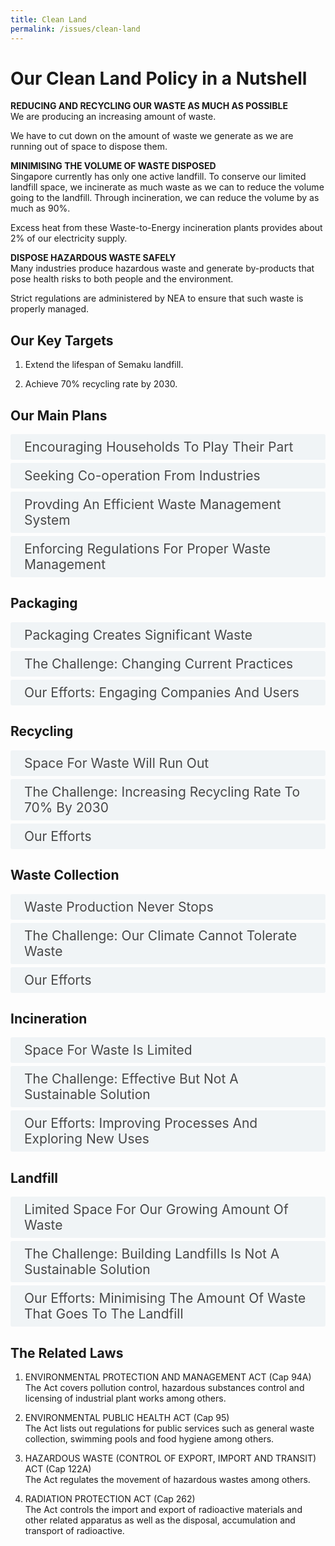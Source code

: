```yaml
---
title: Clean Land
permalink: /issues/clean-land
---
```

<style>

input {
	display: none;
}
label {
	display: block;
	padding: 8px 22px;
	margin: 0 0 5px 0;
	cursor: pointor;
	background: #F0F4F6;
	border-radius: 3px;
	color: #484848;
	transition: ease .5s;
	font-size: 1.5em;
}

label:hover {
	background: #4a96b0;
	color: #FFF;
}

.accordion-content {
	/* background: #E2E5F6; */
	padding: 10px 0px 30px 30px;
	/* border: 1px solid #484848; */
	margin: 0 0 1px 0;
	border-radius: 3px;
}

input + label + .accordion-content {
	display: none;
}

input:checked + label + .accordion-content {
	display: none;
}

input:checked + label + .accordion-content {
	display: block;
}

</style>
<!-- End of accordion -->

<div class="container">

<h1><b>Our Clean Land Policy in a Nutshell</b></h1>

<p><strong>REDUCING AND RECYCLING OUR WASTE AS MUCH AS POSSIBLE</strong><br>	We are producing an increasing amount of waste.</p>
<p>We have to cut down on the amount of waste we generate as we are running out of space to dispose them.</p>

<p><strong>MINIMISING THE VOLUME OF WASTE DISPOSED</strong><br>	Singapore currently has only one active landfill. To conserve our limited landfill space, we incinerate as much waste as we can to reduce the volume going to the landfill. Through incineration, we can reduce the volume by as much as 90%.</p>
<p>Excess heat from these Waste-to-Energy incineration plants provides about 2% of our electricity supply.</p>

<p><strong>DISPOSE HAZARDOUS WASTE SAFELY</strong><br>	Many industries produce hazardous waste and generate by-products that pose health risks to both people and the environment.</p>
<p>Strict regulations are administered by NEA to ensure that such waste is properly managed.</p>

<h2 id="our-key-targets">Our Key Targets</h2>
<ol>
	<li><p>Extend the lifespan of Semaku landfill.</p>
	</li>
	<li><p>Achieve 70% recycling rate by 2030.</p>
	</li>
</ol>

<h2 id="our-main-plans">Our Main Plans</h2>
<div>
	<input type="checkbox" id="title1"  /><label for="title1">Encouraging Households To Play Their Part</label>
	<div class="accordion-content">
		<p>Campaigns such as #RecycleRight and Say Yes to Waste Less spread the importance of recycling and waste reduction. All HDB blocks have access to recycling bins. Waste collectors also encourage household recycling by introducing recycling incentive programmes.</p>
	</div>
	<input type="checkbox" id="title2"  /><label for="title2">Seeking Co-operation From Industries</label>
	<div class="accordion-content">
		<p>Industrial waste form up to 40% of the total amount of waste we produce. Their efforts to recycle materials and good waste management practices will bring us closer to our aims.</p>
	</div>
	<input type="checkbox" id="title3"  /><label for="title3">Provding An Efficient Waste Management System</label>
	<div class="accordion-content">
		<p>NEA licenses public waste collectors and general waste collectors to bring solid waste disposed to our Waste-to-Energy plants and the Semakau landfill.</p>
	</div>
	<input type="checkbox" id="title4"  /><label for="title4">Enforcing Regulations For Proper Waste Management</label>
	<div class="accordion-content">
		<p>Illegal dumping of waste of any kind is a serious offence. It pollutes the environment and can be a hazard to public health.</p>
		<p>NEA enforces various acts to protect our public health.</p>
	</div>
</div>

<a id="packaging"></a>

<h2>Packaging</h2>
<div>
	<input type="checkbox" id="title5"  /><label for="title5">Packaging Creates Significant Waste</label>
	<div class="accordion-content">
		<p>Most packaging for consumer goods, such as food, drinks, and electronics, is used just once before being thrown away.</p>
		<p>Packaging makes up about one third of all household waste in Singapore and more than half of this consists of packaging for food and drinks.</p>
		<p>Unnecessary packaging is not only a drain on resources, it is also adds to the production of waste. Given the lack of space for another landfill in Singapore, we need to reduce the amount of waste we produce to prolong the lifespan of our landfill for as long as we can.</p>
	</div>
	<input type="checkbox" id="title6"  /><label for="title6">The Challenge: Changing Current Practices</label>
	<div class="accordion-content">
		<p><em>Installing The Habit Of Recycling Packaging</em></p>
		<p>Many people and companies simply throw packaging away without a thought, especially if the packaging was not designed to be reused or easily recycled.</p>
		<p><em>Promoting Responsible Packaging Practices</em></p>
		<p>Often, elaborate packaging is used to make products look better. Consumers can help change wasteful practices by rejecting products that have excessive packaging.</p>
	</div>
	<input type="checkbox" id="title7"  /><label for="title7">Our Efforts: Engaging Companies And Users</label>
	<div class="accordion-content">
		<p><em>Redesigning And Reducing Packaging Production</em></p>
		<p>The National Environment Agency (NEA) introduced the voluntary Singapore Packaging Agreement in 2007. Companies which sign the Agreement commit to reducing their packaging waste over a period of five years.</p>
		<p>They do this by redesigning their production processes, reducing the size and thickness of the physical packaging produced, eliminating unnecessary packaging, and changing the way that products are packaged.</p>
		<p><em>Increasing The Amount Of Packaging Recycled</em></p>
		<p>Under the agreement, companies also agree to increase the amount of packaging recycled and use more recycled or recycle-able materials when producing packaging. Building owners and hotel and shopping mall managers have also signed the Agreement, committing to provide recycling facilities for their tenant.</p>
		<p><em>Raising Awareness Among Consumers</em></p>
		<p>Companies also try to raise awareness and educate consumers on the benefits of reducing packaging waste. For instance, Tetra Pak has been running educational programmes in the school to encourage students to recycle used beverage cartons since 2008.</p>
		<p><em>Companies Cut Back On 10,000 Tonnes Of Packaging</em></p>
		<p>Since the Singapore Packing Agreement was launched in 2007, the companies that signed the Agreement have reduced the amount of packaging produced by up to 46,000 tonnes.</p>
		<p>These companies also saved $100 million in the process. The number of signatories has grown from 32 companies to the current 229.</p>
	</div>
</div>

<a id="recycling"></a>

<h2>Recycling</h2>
<div>
	<input type="checkbox" id="title8"  /><label for="title8">Space For Waste Will Run Out</label>
	<div class="accordion-content">
		<p>Recycling is one way to minimise the amount of waste we create. Often, items are discarded without any thought to how they can be given a second life.</p>
		<p>Singapore has only one landfill. Recycling is an important way of cutting down the amount of waste that goes into the landfill and reducing the cost of disposal.</p>
	</div>
	<input type="checkbox" id="title9"  /><label for="title9">The Challenge: Increasing Recycling Rate To 70% By 2030</label>
	<div class="accordion-content">
		<p>The recycling rate in Singapore currently stands at about 60%, up from 40% in 2000.</p>
		<p>However, we can do better. In 2018, only about half of the total amount of paper and cardboard waste were recycled and just 4% of plastics were recycled.</p>
		<p>We aim to increase the recycling rate to 70% by 2030.</p>
	</div>
	<input type="checkbox" id="title10"  /><label for="title10">Our Efforts</label>
	<div class="accordion-content">
		<p>More than 80,000 bins have been placed in HDB and landed estates across the island.</p>
		<p>Since April 2018, all new non-landed private residential developments above four storeys are required to install dual chutes for refuse and recyclables. All condominiums have also been required to provide one recycling per block since August 2018.</p>
		<p>We will continue to make recycling accessible to all residents.</p>
	</div>
</div>

<a id="waste-collection"></a>

<h2>Waste Collection</h2>
<div>
	<input type="checkbox" id="title11"  /><label for="title11">Waste Production Never Stops</label>
	<div class="accordion-content">
		<p>In line with population and economic growth, the volume of waste produced has increased more than six-fold over the past 40 years. In 1970, we were producing some 1,200 tonnes of waste each day. Today, the amount has grown to more than 8,700 tonnes per day.</p>
		<p>Without an efficient waste collection system in place, piles of rubbish would accumulate near homes and workplaces and create breeding grounds for pests and poses threats to public health.</p>
	</div>
	<input type="checkbox" id="title12"  /><label for="title12">The Challenge: Our Climate Cannot Tolerate Waste</label>
	<div class="accordion-content">
		<p>Due to our hot and humid weather, organic waste rapidly decomposes and starts to smell unpleasant. On top of the discomfort, uncollected waste promotes the breeding of disease-carrying vectors, such as mosquitoes, in our environment.</p>
		<p>To protect public health, waste generated has to be collected and disposed promptly and safely.</p>
	</div>
	<input type="checkbox" id="title13"  /><label for="title13">Our Efforts</label>
	<div class="accordion-content">
		<p>Today, there are now 4 public waste collection companies operating in 6 sectors, each with 100,000 households and trade premises. Rights to manage waste are competitively tendered by these companies.</p>
		<p>In addition, there are more than 300 approved general waste collectors that serve commercial and industrial premises.</p>
	</div>
</div>

<a id="incineration"></a>

<h2>Incineration</h2>
<div>
	<input type="checkbox" id="title14"  /><label for="title14">Space For Waste Is Limited</label>
	<div class="accordion-content">
		<p>Incineration is necessary for Singapore as land is limited. Incineration is able to reduce the volume of our waste to as little as 10 per cent of its original volume. This results in lower waste volumes being sent to our landfill.</p>
		<p>However, as ash from incinerated waste eventually has to go into our landfill and we have only one landfill, incineration alone cannot deal with the ever-increasing amount of waste that we are producing.</p>
	</div>
	<input type="checkbox" id="title15"  /><label for="title15">The Challenge: Effective But Not A Sustainable Solution</label>
	<div class="accordion-content">
		<p><em>Incineration Plants Cost Us Space And Money</em></p>
		<p>Incineration plants are very expensive to build and operate. They also take up large areas of land. We cannot keep building more incineration plants indefinitely.</p>
		<p><em>Pollutants During Incineration</em></p>
		<p>Pollutants, such as NOx, SO2, dioxin and particulate matter, are produced in the process of incineration and they affect our air quality.</p>
	</div>
	<input type="checkbox" id="title16"  /><label for="title16">Our Efforts: Improving Processes And Exploring New Uses</label>
	<div class="accordion-content">
		<p><em>Tapping Private Sector Expertise</em></p>
		<p>The Government increased private sector participation in the incineration industry. Singapore’s fifth incineration plant was built and operated by a private company through a Design, Build, Own and Operate arrangement.</p>
		<p><em>Treating Pollutants Before Release Into The Environment</em></p>
		<p>All incinerators in Singapore have been fitted or built with pollution control equipment to protect our air quality. The flue gas produced during incineration is treated to remove most of the pollutants in order to meet safe environmental standards before being released into the air.</p>
		<p><em>Reducing Waste</em></p>
		<p>NEA has been encouraging people and industries to reduce their waste, reuse where possible and increase their rate of recycling.</p>
		<p><em>Incinerating Less Than Before</em></p>
		<p>In 2017, around 36% of all waste was incinerated, down from 51% in 2001. The reduction of waste and increase in recycling will also help to delay the building of new incineration plants. Instead of building one every 5-7 years, we can build one every 8-10 years.</p>
		<p><em>Ash May Be Recycled Instead Of Landfilled</em></p>
		<p>After the success of developing the use of incinerated bottom ash (IBA) for road material, NEA will continue to explore other uses for treated ash so as to extend the lifespan of our sole remaining landfill, Semakau.</p>
	</div>
</div>

<a id="landfill"></a>

<h2>Landfill</h2>
<div>
	<input type="checkbox" id="title17"  /><label for="title17">Limited Space For Our Growing Amount Of Waste</label>
	<div class="accordion-content">
		<p>We only have one landfill left.</p>
		<p>Each year, we send about 200,000 tonnes of solid waste and all incineration ash to the Semakau landfill. At this rate we are sending waste there, it will run out of space by around 2035.</p>
		<p>As there is no available land for landfill on mainland Singapore, Semakau Landfill had to be created by enclosing 350 hectares of sea space between two offshore islands. Semakau Landfill opened on 1 April 1999 and is now the only one we have.</p>
	</div>
	<input type="checkbox" id="title18"  /><label for="title18">The Challenge: Building Landfills Is Not A Sustainable Solution</label>
	<div class="accordion-content">
		<p>Landfills require space. We have already used up large tracts of land on mainland Singapore, in various areas such as Choa Chu Kang, Lim Chu Kang and Lorong Halus.</p>
		<p>The Semakau Landfill had to be constructed out of sea space due to our land constraints. It is difficult for Singapore to continually build landfills to handle our growing amount of waste. We need to look for more sustainable solutions to handle our waste.</p>
	</div>
	<input type="checkbox" id="title19"  /><label for="title19">Our Efforts: Minimising The Amount Of Waste That Goes To The Landfill</label>
	<div class="accordion-content">
		<p>The Zero Waste Masterplan sets a new waste reduction target for Singapore - to reduce the waste sent to Semakau Landfill each day by 30 per cent by 2030. This will help extend Semakau Landfill's lifespan beyond 2035. Grab a copy of the Zero Waste Masterplan <a href="https://www.towardszerowaste.gov.sg/zero-waste-masterplan/">here!</a></p>
		<p><em>Reduce Volume Of Waste By Incineration</em></p>
		<p>Incinerable waste is sent to our four incineration plants, and the ashes end up at Semakau landfill.</p>
		<p>Incineration can reduce waste volume by over 90%!</p>
		<p>The excess heat energy produced contributes to about 3% of our electricity supply.</p>
		<p><em>Prolonged Lifespan of Semakau Landfill</em></p>
		<p>Through recycling and other waste minimisation efforts, we are progressively lengthening the lifespan of our last landfill.</p>
	</div>
</div>

<h2>The Related Laws</h2>
<ol>
	<li><p>ENVIRONMENTAL PROTECTION AND MANAGEMENT ACT (Cap 94A)<br>  The Act covers pollution control, hazardous substances control and licensing of industrial plant works among others.</p>
	</li>
	<li><p>ENVIRONMENTAL PUBLIC HEALTH ACT (Cap 95)<br>  The Act lists out regulations for public services such as general waste collection, swimming pools and food hygiene among others.</p>
	</li>
	<li><p>HAZARDOUS WASTE (CONTROL OF EXPORT, IMPORT AND TRANSIT) ACT (Cap 122A)<br>  The Act regulates the movement of hazardous wastes among others.</p>
	</li>
	<li><p>RADIATION PROTECTION ACT (Cap 262)<br>  The Act controls the import and export of radioactive materials and other related apparatus as well as the disposal, accumulation and transport of radioactive.</p>
	</li>
</ol>


